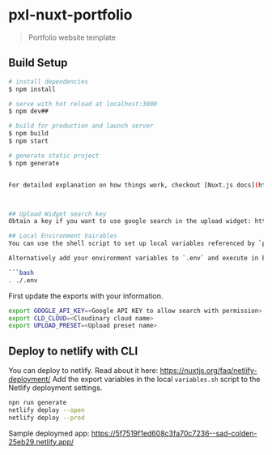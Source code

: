 # pxl-nuxt-portfolio

> Portfolio website template

## Build Setup

``` bash
# install dependencies
$ npm install

# serve with hot reload at localhost:3000
$ npm dev##

# build for production and launch server
$ npm build
$ npm start

# generate static project
$ npm generate


For detailed explanation on how things work, checkout [Nuxt.js docs](https://nuxtjs.org).



## Upload Widget search key
Obtain a key if you want to use google search in the upload widget: https://developers.google.com/custom-search/

## Local Environment Vairables 
You can use the shell script to set up local variables referenced by `process.env` in nuxt.config.js and code by executing `variables.sh`.

Alternatively add your environment variables to `.env` and execute in bash:

```bash
. ./.env
```

First update the exports with your information.

```bash
export GOOGLE_API_KEY=<Google API KEY to allow search with permission>
export CLD_CLOUD=<Cloudinary cloud name>
export UPLOAD_PRESET=<Upload preset name>
```


## Deploy to netlify with CLI

You can deploy to netlify.  Read about it here: https://nuxtjs.org/faq/netlify-deployment/
Add the export variables in the local `variables.sh` script to the Netlify deployment settings.


```bash
npn run generate
netlify deploy --open
netlify deploy --prod
 ```

Sample deploymed app: https://5f7519f1ed608c3fa70c7236--sad-colden-25eb29.netlify.app/

